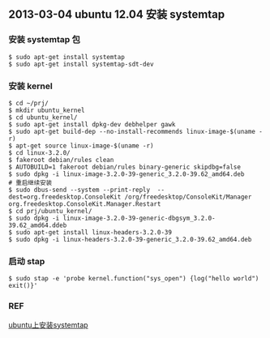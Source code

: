 ## 2013-03-04 ubuntu 12.04 安装 systemtap
### 安装 systemtap 包
    $ sudo apt-get install systemtap
    $ sudo apt-get install systemtap-sdt-dev
### 安装 kernel
    $ cd ~/prj/
    $ mkdir ubuntu_kernel
    $ cd ubuntu_kernel/
    $ sudo apt-get install dpkg-dev debhelper gawk
    $ sudo apt-get build-dep --no-install-recommends linux-image-$(uname -r)
    $ apt-get source linux-image-$(uname -r)
    $ cd linux-3.2.0/
    $ fakeroot debian/rules clean
    $ AUTOBUILD=1 fakeroot debian/rules binary-generic skipdbg=false
    $ sudo dpkg -i linux-image-3.2.0-39-generic_3.2.0-39.62_amd64.deb 
    # 重启继续安装
    $ sudo dbus-send --system --print-reply  --dest=org.freedesktop.ConsoleKit /org/freedesktop/ConsoleKit/Manager  org.freedesktop.ConsoleKit.Manager.Restart
    $ cd prj/ubuntu_kernel/
    $ sudo dpkg -i linux-image-3.2.0-39-generic-dbgsym_3.2.0-39.62_amd64.ddeb
    $ sudo apt-get install linux-headers-3.2.0-39
    $ sudo dpkg -i linux-headers-3.2.0-39-generic_3.2.0-39.62_amd64.deb 
### 启动 stap
    $ sudo stap -e 'probe kernel.function("sys_open") {log("hello world") exit()}' 
### REF
[ubuntu上安装systemtap](http://www.cnblogs.com/hdflzh/archive/2012/07/25/2608910.html)